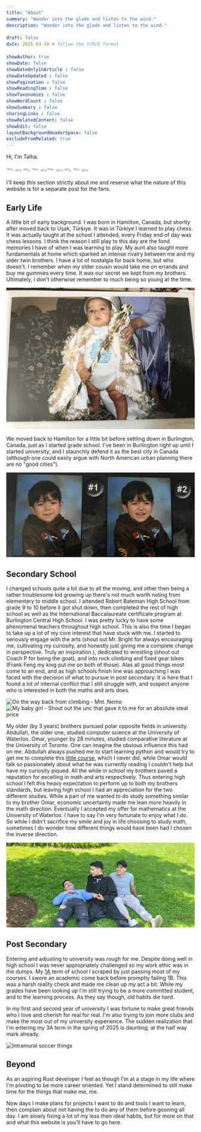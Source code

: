 ```yaml
---
title: "About"
summary: "Wander into the glade and listen to the wind."
description: "Wander into the glade and listen to the wind."

draft: false
date: 2025-03-30 # follow the Y/M/D format 

showAuthor: true 
showDate: false
showDateOnlyInArticle : false
showDateUpdated : false
showPagination : false
showReadingTime : false
showTaxonomies : false 
showWordCount : false
showSummary : false
sharingLinks : false
showRelatedContent: false
showEdit: false
layoutBackgroundHeaderSpace: false
excludeFromRelated: true
---
```


Hi, I'm Talha.

𓆝 𓆟 𓆞 𓆝 𓆟𓆝 𓆟 𓆞 𓆝 𓆟

I'll keep this section strictly about me and reserve what the nature of this website is for a separate post for the fans.

## Early Life

A little bit of early background. I was born in Hamilton, Canada, but shortly after moved back to Uşak, Türkiye. It was in Türkiye I learned to play chess. It was actually taught at the school I attended, every Friday end of day was chess lessons. I think the reason I still play to this day are the fond memories I have of when I was learning to play. My aunt also taught more fundamentals at home which sparked an intense rivalry between me and my older twin brothers. I have a lot of nostalgia for back home, but who doesn't. I remember when my older cousin would take me on errands and buy me gummies every time. It was our secret we kept from my brothers. Ultimately, I don't otherwise remember to much being so young at the time.

![](img/tur.jpg "A young king in the motherland")

We moved back to Hamilton for a little bit before settling down in Burlington, Canada, just as I started grade school. I've been in Burlington right up until I started university, and I staunchly defend it as the best city in Canada \(although one could easily argue with North American urban planning there are no "good cities"\). 

![](img/sk.jpg "Me at Templemead Elementary School - Hamilton")

## Secondary School 

I changed schools quite a bit due to all the moving, and other then being a rather troublesome kid growing up there's not much worth noting from elementary to middle school. I attended Robert Bateman High School from grade 9 to 10 before it got shut down, then completed the rest of high school as well as the International Baccalaureate certificate program at Burlington Central High School. I was pretty lucky to have some phenomenal teachers throughout high school. This is also the time I began to take up a lot of my core interest that have stuck with me. I started to seriously engage with the arts \(shout out Mr. Bright for always encouraging me, cultivating my curiosity, and honestly just giving me a complete change in perspective. Truly an inspiration.\), dedicated to wrestling \(shout out Coach P for being the goat\), and into rock climbing and fixed gear bikes \(Frank Feng my king put me on both of those\). Alas all good things most come to an end, and as high schools finish line was approaching I was faced with the decision of what to pursue in post secondary. It is here that I found a lot of internal conflict that I still struggle with, and suspect anyone who is interested in both the maths and arts does.

![](img/climb.jpg "On the way back from climbing - Mnt. Nemo")
![](img/bike.jpg "My baby girl - Shout out the unc that gave it to me for an absolute steal price")

My older (by 3 years) brothers pursued polar opposite fields in university. Abdullah, the older one, studied computer science at the University of Waterloo. Omar, younger by 28 minutes, studied comparative literature at the University of Toronto. One can imagine the obvious influence this had on me. Abdullah always pushed me to start learning python and would try to get me to complete this [little course](https://cscircles.cemc.uwaterloo.ca/), which I never did, while Omar would talk so passionately about what he was currently reading I couldn't help but have my curiosity piqued. All the while in school my brothers paved a reputation for excelling in math and arts respectively. Thus entering high school I felt this heavy expectation to perform up to both my brothers standards, but leaving high school I had an appreciation for the two different studies. While a part of me wanted to do study something similar to my brother Omar, economic uncertainty made me lean more heavily in the math direction. Eventually I accepted my offer for mathematics at the University of Waterloo. I have to say I'm very fortunate to enjoy what I do. So while I didn't sacrifice my smile and joy in life choosing to study math, sometimes I do wonder how different things would have been had I chosen the inverse direction.

![](img/brothers.jpg "The three stooges")

## Post Secondary

Entering and adjusting to university was rough for me. Despite doing well in high school I was never appropriately challenged so my work ethic was in the dumps. My [1A](https://uwaterloo.ca/future-students/welcome/campus-lingo) term of school I scraped by just passing most of my courses. I swore an academic come back before promptly failing 1B. This was a harsh reality check and made me clean up my act a bit. While my grades have been looking up I'm still trying to be a more committed student, and to the learning process. As they say though, old habits die hard.

In my first and second year of university I was fortune to make great friends who I love and cherish for real for real. I'm also trying to join more clubs and make the most out of my university experience. The sudden realization that I'm entering my 3A term in the spring of 2025 is daunting; at the half way mark already.

![](img/soccer.jpg "Intramural soccer things")

## Beyond 

As an aspiring Rust developer I feel as though I'm at a stage in my life where I'm pivoting to be more career oriented. Yet I stand determined to still make time for the things that make me, me.

Now days I make plans for projects I want to do and tools I want to learn, then complain about not having the to do any of them before gooning all day. I am slowly fixing a lot of my less then ideal habits, but for more on that and what this website is you'll have to go here.
